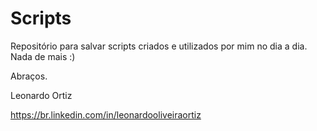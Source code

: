 # Scripts
Repositório para salvar scripts criados e utilizados por mim no dia a dia.
Nada de mais :)

Abraços.

Leonardo Ortiz

https://br.linkedin.com/in/leonardooliveiraortiz

